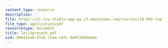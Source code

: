 ```yaml
---
content_type: resource
description: ''
file: https://ol-ocw-studio-app-qa.s3.amazonaws.com/courses/18-996-topics-in-theoretical-computer-science-internet-research-problems-spring-2002/906415a807ab23aac0fc8d9f2b099e0e_lec13present.pdf
file_type: application/pdf
resourcetype: Document
title: lec13present.pdf
uid: 906415a8-07ab-23aa-c0fc-8d9f2b099e0e
---
```

